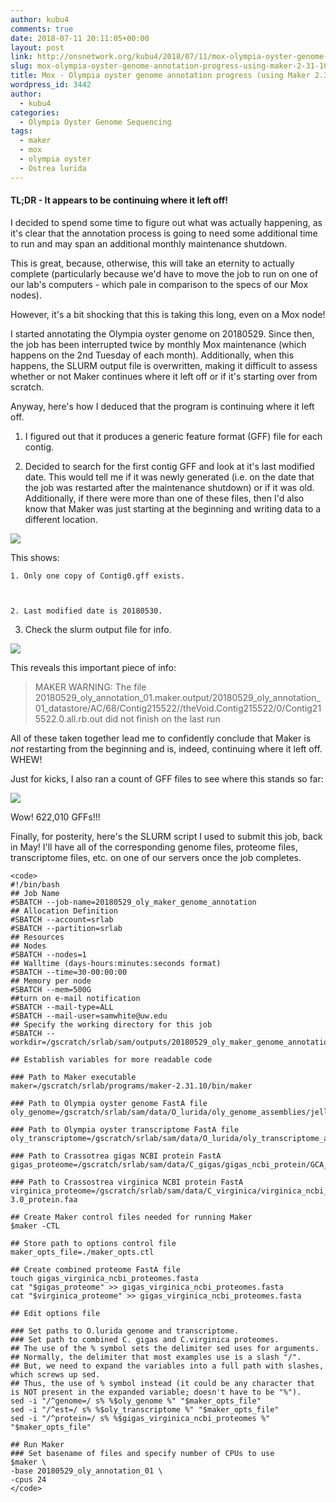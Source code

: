 ```yaml
---
author: kubu4
comments: true
date: 2018-07-11 20:11:05+00:00
layout: post
link: http://onsnetwork.org/kubu4/2018/07/11/mox-olympia-oyster-genome-annotation-progress-using-maker-2-31-10/
slug: mox-olympia-oyster-genome-annotation-progress-using-maker-2-31-10
title: Mox - Olympia oyster genome annotation progress (using Maker 2.31.10)
wordpress_id: 3442
author:
  - kubu4
categories:
  - Olympia Oyster Genome Sequencing
tags:
  - maker
  - mox
  - olympia oyster
  - Ostrea lurida
---
```


#### TL;DR - It appears to be continuing where it left off!



I decided to spend some time to figure out what was actually happening, as it's clear that the annotation process is going to need some additional time to run and may span an additional monthly maintenance shutdown.

This is great, because, otherwise, this will take an eternity to actually complete (particularly because we'd have to move the job to run on one of our lab's computers - which pale in comparison to the specs of our Mox nodes).

However, it's a bit shocking that this is taking this long, even on a Mox node!

I started annotating the Olympia oyster genome on 20180529. Since then, the job has been interrupted twice by monthly Mox maintenance (which happens on the 2nd Tuesday of each month). Additionally, when this happens, the SLURM output file is overwritten, making it difficult to assess whether or not Maker continues where it left off or if it's starting over from scratch.

Anyway, here's how I deduced that the program is continuing where it left off.





  1. I figured out that it produces a generic feature format (GFF) file for each contig.



  2. Decided to search for the first contig GFF and look at it's last modified date. This would tell me if it was newly generated (i.e. on the date that the job was restarted after the maintenance shutdown) or if it was old. Additionally, if there were more than one of these files, then I'd also know that Maker was just starting at the beginning and writing data to a different location.

![](http://owl.fish.washington.edu/Athaliana/20180711_mox_maker_progress_01.png)

This shows:



    1. Only one copy of Contig0.gff exists.



    2. Last modified date is 20180530.





  3. Check the slurm output file for info.

![](http://owl.fish.washington.edu/Athaliana/20180711_mox_maker_progress_02.png)

This reveals this important piece of info:



<blockquote>
  MAKER WARNING: The file 20180529_oly_annotation_01.maker.output/20180529_oly_annotation_01_datastore/AC/68/Contig215522//theVoid.Contig215522/0/Contig215522.0.all.rb.out
  did not finish on the last run
</blockquote>




All of these taken together lead me to confidently conclude that Maker is _not_ restarting from the beginning and is, indeed, continuing where it left off. WHEW!

Just for kicks, I also ran a count of GFF files to see where this stands so far:

![](http://owl.fish.washington.edu/Athaliana/20180711_mox_maker_progress_03.png)

Wow! 622,010 GFFs!!!

Finally, for posterity, here's the SLURM script I used to submit this job, back in May! I'll have all of the corresponding genome files, proteome files, transcriptome files, etc. on one of our servers once the job completes.


    
    <code>
    #!/bin/bash
    ## Job Name
    #SBATCH --job-name=20180529_oly_maker_genome_annotation
    ## Allocation Definition
    #SBATCH --account=srlab
    #SBATCH --partition=srlab
    ## Resources
    ## Nodes
    #SBATCH --nodes=1
    ## Walltime (days-hours:minutes:seconds format)
    #SBATCH --time=30-00:00:00
    ## Memory per node
    #SBATCH --mem=500G
    ##turn on e-mail notification
    #SBATCH --mail-type=ALL
    #SBATCH --mail-user=samwhite@uw.edu
    ## Specify the working directory for this job
    #SBATCH --workdir=/gscratch/srlab/sam/outputs/20180529_oly_maker_genome_annotation
    
    ## Establish variables for more readable code
    
    ### Path to Maker executable
    maker=/gscratch/srlab/programs/maker-2.31.10/bin/maker
    
    ### Path to Olympia oyster genome FastA file
    oly_genome=/gscratch/srlab/sam/data/O_lurida/oly_genome_assemblies/jelly.out.fasta
    
    ### Path to Olympia oyster transcriptome FastA file
    oly_transcriptome=/gscratch/srlab/sam/data/O_lurida/oly_transcriptome_assemblies/Olurida_transcriptome_v3.fasta
    
    ### Path to Crassotrea gigas NCBI protein FastA
    gigas_proteome=/gscratch/srlab/sam/data/C_gigas/gigas_ncbi_protein/GCA_000297895.1_oyster_v9_protein.faa
    
    ### Path to Crassostrea virginica NCBI protein FastA
    virginica_proteome=/gscratch/srlab/sam/data/C_virginica/virginica_ncbi_protein/GCF_002022765.2_C_virginica-3.0_protein.faa
    
    ## Create Maker control files needed for running Maker
    $maker -CTL
    
    ## Store path to options control file
    maker_opts_file=./maker_opts.ctl
    
    ## Create combined proteome FastA file
    touch gigas_virginica_ncbi_proteomes.fasta
    cat "$gigas_proteome" >> gigas_virginica_ncbi_proteomes.fasta
    cat "$virginica_proteome" >> gigas_virginica_ncbi_proteomes.fasta
    
    ## Edit options file
    
    ### Set paths to O.lurida genome and transcriptome.
    ### Set path to combined C. gigas and C.virginica proteomes.
    ## The use of the % symbol sets the delimiter sed uses for arguments.
    ## Normally, the delimiter that most examples use is a slash "/".
    ## But, we need to expand the variables into a full path with slashes, which screws up sed.
    ## Thus, the use of % symbol instead (it could be any character that is NOT present in the expanded variable; doesn't have to be "%").
    sed -i "/^genome=/ s% %$oly_genome %" "$maker_opts_file"
    sed -i "/^est=/ s% %$oly_transcriptome %" "$maker_opts_file"
    sed -i "/^protein=/ s% %$gigas_virginica_ncbi_proteomes %" "$maker_opts_file"
    
    ## Run Maker
    ### Set basename of files and specify number of CPUs to use
    $maker \
    -base 20180529_oly_annotation_01 \
    -cpus 24
    </code>
